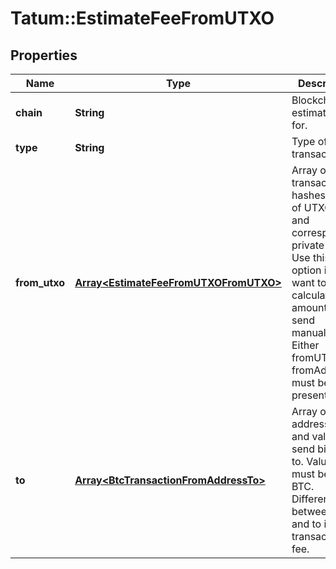 # Tatum::EstimateFeeFromUTXO

## Properties
Name | Type | Description | Notes
------------ | ------------- | ------------- | -------------
**chain** | **String** | Blockchain to estimate fee for. | 
**type** | **String** | Type of transaction | 
**from_utxo** | [**Array&lt;EstimateFeeFromUTXOFromUTXO&gt;**](EstimateFeeFromUTXOFromUTXO.md) | Array of transaction hashes, index of UTXO in it and corresponding private keys. Use this option if you want to calculate amount to send manually. Either fromUTXO or fromAddress must be present. | 
**to** | [**Array&lt;BtcTransactionFromAddressTo&gt;**](BtcTransactionFromAddressTo.md) | Array of addresses and values to send bitcoins to. Values must be set in BTC. Difference between from and to is transaction fee. | 

